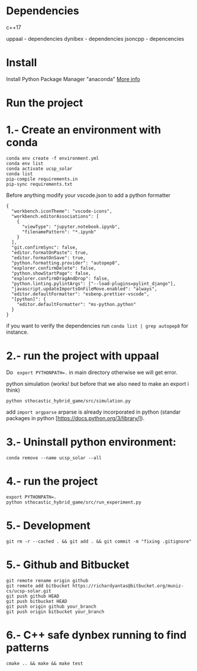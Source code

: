 # Dependencies

c++17

uppaal - dependencies
dynibex - dependencies
jsoncpp - depencencies

# Install

Install Python Package Manager "anaconda"
[More info](https://www.digitalocean.com/community/tutorials/how-to-install-anaconda-on-ubuntu-18-04-quickstart)

# Run the project

# 1.- Create an environment with conda

```
conda env create -f environment.yml
conda env list
conda activate ucsp_solar
conda list
pip-compile requirements.in
pip-sync requirements.txt
```

Before anything modify your vscode.json to add a python formatter

```
{
  "workbench.iconTheme": "vscode-icons",
  "workbench.editorAssociations": [
    {
      "viewType": "jupyter.notebook.ipynb",
      "filenamePattern": "*.ipynb"
    }
  ],
  "git.confirmSync": false,
  "editor.formatOnPaste": true,
  "editor.formatOnSave": true,
  "python.formatting.provider": "autopep8",
  "explorer.confirmDelete": false,
  "python.showStartPage": false,
  "explorer.confirmDragAndDrop": false,
  "python.linting.pylintArgs": ["--load-plugins=pylint_django"],
  "javascript.updateImportsOnFileMove.enabled": "always",
  "editor.defaultFormatter": "esbenp.prettier-vscode",
  "[python]": {
    "editor.defaultFormatter": "ms-python.python"
  }
}
```

if you want to verify the dependencies run `conda list | grep autopep8` for instance.

# 2.- run the project with uppaal

Do ` export PYTHONPATH=.` in main directory otherwise we will get error.

python simulation (works! but before that we also need to make an export i think)

    python sthocastic_hybrid_game/src/simulation.py

add `import argparse` arparse is already incorporated in python (standar packages in python [https://docs.python.org/3/library/]).

# 3.- Uninstall python environment:

```
conda remove --name ucsp_solar --all
```

# 4.- run the project

    export PYTHONPATH=.
    python sthocastic_hybrid_game/src/run_experiment.py

# 5.- Development

    git rm -r --cached . && git add . && git commit -m "fixing .gitignore"

# 5.- Github and Bitbucket

    git remote rename origin github
    git remote add bitbucket https://richardyantas@bitbucket.org/muniz-cs/ucsp-solar.git
    git push github HEAD
    git push bitbucket HEAD
    git push origin github your_branch
    git push origin bitbucket your_branch

# 6.- C++ safe dynbex running to find patterns

    cmake .. && make && make test
